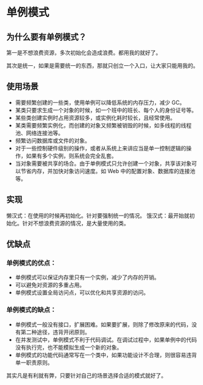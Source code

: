 # 单例模式

## 为什么要有单例模式？

第一是不想浪费资源，多次初始化会造成浪费。都用我的就好了。

其次是统一，如果是需要统一的东西，那就只创立一个入口，让大家只能用我的。

## 使用场景
- 需要频繁创建的一些类，使用单例可以降低系统的内存压力，减少 GC。
- 某类只要求生成一个对象的时候，如一个班中的班长、每个人的身份证号等。
- 某些类创建实例时占用资源较多，或实例化耗时较长，且经常使用。
- 某类需要频繁实例化，而创建的对象又频繁被销毁的时候，如多线程的线程池、网络连接池等。
- 频繁访问数据库或文件的对象。
- 对于一些控制硬件级别的操作，或者从系统上来讲应当是单一控制逻辑的操作，如果有多个实例，则系统会完全乱套。
- 当对象需要被共享的场合。由于单例模式只允许创建一个对象，共享该对象可以节省内存，并加快对象访问速度。如 Web 中的配置对象、数据库的连接池等。



## 实现
懒汉式：在使用的时候再初始化。针对要强制统一的情况。
饿汉式：最开始就初始化。针对不想浪费资源的情况，是大量使用的类。


## 优缺点

### 单例模式的优点：
- 单例模式可以保证内存里只有一个实例，减少了内存的开销。
- 可以避免对资源的多重占用。
- 单例模式设置全局访问点，可以优化和共享资源的访问。

### 单例模式的缺点：
- 单例模式一般没有接口，扩展困难。如果要扩展，则除了修改原来的代码，没有第二种途径，违背开闭原则。
- 在并发测试中，单例模式不利于代码调试。在调试过程中，如果单例中的代码没有执行完，也不能模拟生成一个新的对象。
- 单例模式的功能代码通常写在一个类中，如果功能设计不合理，则很容易违背单一职责原则。


其实凡是有利就有弊，只要针对自己的场景选择合适的模式就好了。